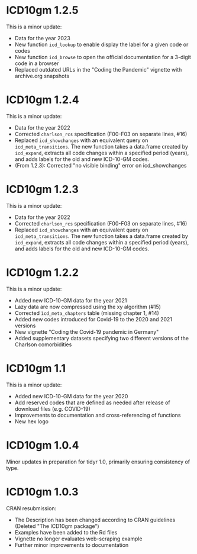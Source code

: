 # ICD10gm 1.2.5
This is a minor update:

- Data for the year 2023
- New function `icd_lookup` to enable display the label for a given code or codes
- New function `icd_browse` to open the official documentation for a 3-digit code in a browser
- Replaced outdated URLs in the "Coding the Pandemic" vignette with archive.org snapshots

# ICD10gm 1.2.4
This is a minor update:

- Data for the year 2022
- Corrected `charlson_rcs` specification (F00-F03 on separate lines, #16)
- Replaced `icd_showchanges` with an equivalent query on `icd_meta_transitions`. The new function takes a data.frame created by `icd_expand`, extracts all code changes within a specified period (years), and adds labels for the old and new ICD-10-GM codes.
- (From 1.2.3): Corrected "no visible binding" error on icd_showchanges

# ICD10gm 1.2.3
This is a minor update:

- Data for the year 2022
- Corrected `charlson_rcs` specification (F00-F03 on separate lines, #16)
- Replaced `icd_showchanges` with an equivalent query on `icd_meta_transitions`. The new function takes a data.frame created by `icd_expand`, extracts all code changes within a specified period (years), and adds labels for the old and new ICD-10-GM codes.


# ICD10gm 1.2.2
This is a minor update:

- Added new ICD-10-GM data for the year 2021
- Lazy data are now compressed using the xy algorithm (#15)
- Corrected `ìcd_meta_chapters` table (missing chapter 1, #14)
- Added new codes introduced for Covid-19 to the 2020 and 2021 versions
- New vignette "Coding the Covid-19 pandemic in Germany"
- Added supplementary datasets specifying two different versions of the Charlson comorbidities

# ICD10gm 1.1
This is a minor update:

- Added new ICD-10-GM data for the year 2020
- Add reserved codes that are defined as needed after release of download files (e.g. COVID-19)
- Improvements to documentation and cross-referencing of functions
- New hex logo


# ICD10gm 1.0.4

Minor updates in preparation for tidyr 1.0, primarily ensuring consistency of type.

# ICD10gm 1.0.3

CRAN resubmission:

- The Description has been changed according to CRAN guidelines (Deleted "The ICD10gm package")
- Examples have been added to the Rd files
- Vignette no longer evaluates web-scraping example
- Further minor improvements to documentation
